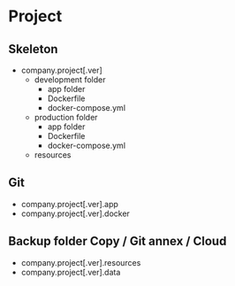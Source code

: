 # Project

## Skeleton

* company.project[.ver]
  * development folder
    * app folder
    * Dockerfile
    * docker-compose.yml
  * production folder
    * app folder
    * Dockerfile
    * docker-compose.yml
  * resources

## Git

* company.project[.ver].app
* company.project[.ver].docker

## Backup folder Copy / Git annex / Cloud

* company.project[.ver].resources
* company.project[.ver].data
